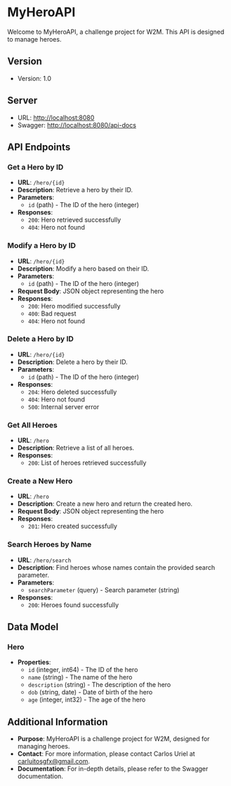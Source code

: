 # MyHeroAPI

Welcome to MyHeroAPI, a challenge project for W2M. This API is designed to manage heroes.

## Version
- Version: 1.0

## Server
- URL: [http://localhost:8080](http://localhost:8080)
- Swagger: [http://localhost:8080/api-docs](http://localhost:8080/api-docs)

## API Endpoints

### Get a Hero by ID
- **URL**: `/hero/{id}`
- **Description**: Retrieve a hero by their ID.
- **Parameters**:
  - `id` (path) - The ID of the hero (integer)
- **Responses**:
  - `200`: Hero retrieved successfully
  - `404`: Hero not found

### Modify a Hero by ID
- **URL**: `/hero/{id}`
- **Description**: Modify a hero based on their ID.
- **Parameters**:
  - `id` (path) - The ID of the hero (integer)
- **Request Body**: JSON object representing the hero
- **Responses**:
  - `200`: Hero modified successfully
  - `400`: Bad request
  - `404`: Hero not found

### Delete a Hero by ID
- **URL**: `/hero/{id}`
- **Description**: Delete a hero by their ID.
- **Parameters**:
  - `id` (path) - The ID of the hero (integer)
- **Responses**:
  - `204`: Hero deleted successfully
  - `404`: Hero not found
  - `500`: Internal server error

### Get All Heroes
- **URL**: `/hero`
- **Description**: Retrieve a list of all heroes.
- **Responses**:
  - `200`: List of heroes retrieved successfully

### Create a New Hero
- **URL**: `/hero`
- **Description**: Create a new hero and return the created hero.
- **Request Body**: JSON object representing the hero
- **Responses**:
  - `201`: Hero created successfully

### Search Heroes by Name
- **URL**: `/hero/search`
- **Description**: Find heroes whose names contain the provided search parameter.
- **Parameters**:
  - `searchParameter` (query) - Search parameter (string)
- **Responses**:
  - `200`: Heroes found successfully

## Data Model

### Hero
- **Properties**:
  - `id` (integer, int64) - The ID of the hero
  - `name` (string) - The name of the hero
  - `description` (string) - The description of the hero
  - `dob` (string, date) - Date of birth of the hero
  - `age` (integer, int32) - The age of the hero

## Additional Information
- **Purpose**: MyHeroAPI is a challenge project for W2M, designed for managing heroes.
- **Contact**: For more information, please contact Carlos Uriel at [carluitosgfx@gmail.com](mailto:carluitosgfx@gmail.com).
- **Documentation**: For in-depth details, please refer to the Swagger documentation.
